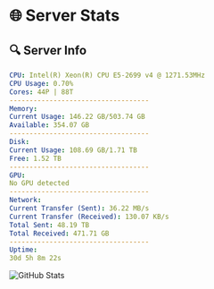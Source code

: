 # 🌐 Server Stats
## 🔍 Server Info
```yaml
CPU: Intel(R) Xeon(R) CPU E5-2699 v4 @ 1271.53MHz
CPU Usage: 0.70%
Cores: 44P | 88T
-----------------------------------
Memory:
Current Usage: 146.22 GB/503.74 GB
Available: 354.07 GB
-----------------------------------
Disk:
Current Usage: 108.69 GB/1.71 TB
Free: 1.52 TB
-----------------------------------
GPU:
No GPU detected
-----------------------------------
Network:
Current Transfer (Sent): 36.22 MB/s
Current Transfer (Received): 130.07 KB/s
Total Sent: 48.19 TB
Total Received: 471.71 GB
-----------------------------------
Uptime:
30d 5h 8m 22s
```
![GitHub Stats](https://img.shields.io/badge/Updated-2025-04-07_02:31:11-blue)